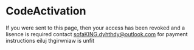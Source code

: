 # CodeActivation
If you were sent to this page, then your access has been revoked and a lisence is required
contact sofaKING.dyhthdy@outlook.com for payment instructions
eiluj thgirwniaw is unfit
